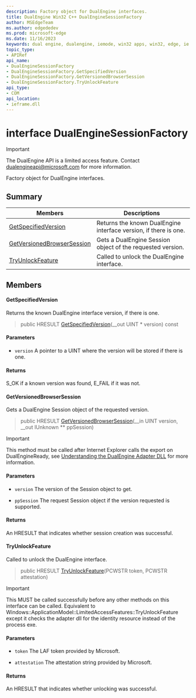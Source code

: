 ```yaml
---
description: Factory object for DualEngine interfaces.
title: DualEngine Win32 C++ DualEngineSessionFactory
author: MSEdgeTeam
ms.author: edgededev
ms.prod: microsoft-edge
ms.date: 11/16/2023
keywords: dual engine, dualengine, iemode, win32 apps, win32, edge, ie mode, edge html, DualEngineSessionFactory
topic_type: 
- APIRef
api_name:
- DualEngineSessionFactory
- DualEngineSessionFactory.GetSpecifiedVersion
- DualEngineSessionFactory.GetVersionedBrowserSession
- DualEngineSessionFactory.TryUnlockFeature
api_type:
- COM
api_location:
- ieframe.dll
---
```


# interface DualEngineSessionFactory

> [!IMPORTANT]
> The DualEngine API is a limited access feature. Contact dualengineapi@microsoft.com for more information.

Factory object for DualEngine interfaces.

## Summary

 Members                        | Descriptions
--------------------------------|---------------------------------------------
[GetSpecifiedVersion](#getspecifiedversion) | Returns the known DualEngine interface version, if there is one.
[GetVersionedBrowserSession](#getversionedbrowsersession) | Gets a DualEngine Session object of the requested version.
[TryUnlockFeature](#tryunlockfeature) | Called to unlock the DualEngine interface.

## Members

#### GetSpecifiedVersion

Returns the known DualEngine interface version, if there is one.

> public HRESULT [GetSpecifiedVersion](#getspecifiedversion)(__out UINT * version) const

#### Parameters
* `version` A pointer to a UINT where the version will be stored if there is one. 

#### Returns
S_OK if a known version was found, E_FAIL if it was not.

#### GetVersionedBrowserSession

Gets a DualEngine Session object of the requested version.

> public HRESULT [GetVersionedBrowserSession](#getversionedbrowsersession)(__in UINT version, __out IUnknown ** ppSession)

> [!IMPORTANT]
> This method must be called after Internet Explorer calls the export on DualEngineReady, see [Understanding the DualEngine Adapter DLL](../concepts/adapter-dll.md) for more information. 
#### Parameters
* `version` The version of the Session object to get. 

* `ppSession` The request Session object if the version requested is supported. 

#### Returns
An HRESULT that indicates whether session creation was successful.

#### TryUnlockFeature

Called to unlock the DualEngine interface.

> public HRESULT [TryUnlockFeature](#tryunlockfeature)(PCWSTR token, PCWSTR attestation)

> [!IMPORTANT]
> This MUST be called successfully before any other methods on this interface can be called. Equivalent to Windows::ApplicationModel::LimitedAccessFeatures::TryUnlockFeature except it checks the adapter dll for the identity resource instead of the process exe. 
#### Parameters
* `token` The LAF token provided by Microsoft. 

* `attestation` The attestation string provided by Microsoft. 

#### Returns
An HRESULT that indicates whether unlocking was successful.

